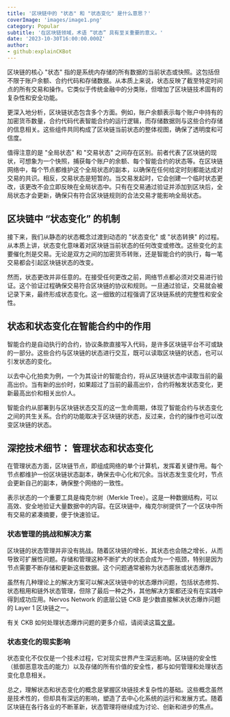 ```yaml
---
title: '区块链中的 "状态" 和 "状态变化" 是什么意思？'
coverImage: 'images/image1.png'
category: Popular
subtitle: '在区块链领域，术语 “状态” 具有至关重要的意义。'
date: '2023-10-30T16:00:00.000Z'
author: 
- github:explainCKBot
---
```


区块链的核心 "状态" 指的是系统内存储的所有数据的当前状态或快照。这包括但不限于账户余额、合约代码和存储数据。从本质上来说，状态反映了截至特定时间点的所有交易和操作。它类似于传统金融中的分类账，但增加了区块链技术固有的复杂性和安全功能。

更深入地分析，区块链状态包含多个方面。例如，账户余额表示每个账户中持有的加密货币数量，合约代码代表智能合约的运行逻辑，而存储数据则与这些合约存储的信息相关。这些组件共同构成了区块链当前状态的整体视图，确保了透明度和可信度。

值得注意的是 "全局状态" 和 "交易状态" 之间存在区别。前者代表了区块链的现状，可想象为一个快照，捕获每个账户的余额、每个智能合约的状态等。在区块链网络中，每个节点都维护这个全局状态的副本，以确保在任何给定时刻都能达成对交易的共识。相反，交易状态是短暂的。当交易发起时，它会创建一个临时状态更改，该更改不会立即反映在全局状态中。只有在交易通过验证并添加到区块后，全局状态才会更新，确保只有符合区块链规则的合法交易才能影响全局状态。



## 区块链中 “状态变化” 的机制

接下来，我们从静态的状态概念过渡到动态的 "状态变化" 或 "状态转换" 的过程。从本质上讲，状态变化意味着对区块链当前状态的任何改变或修改。这些变化的主要催化剂是交易。无论是双方之间的加密货币转账，还是智能合约的执行，每一笔交易都会引起区块链状态的改变。

然而，状态更改并非任意的。在接受任何更改之前，网络节点都必须对交易进行验证。这个验证过程确保交易符合区块链的协议和规则。一旦通过验证，交易就会被记录下来，最终形成状态变化。这一细致的过程强调了区块链系统的完整性和安全性。



## 状态和状态变化在智能合约中的作用

智能合约是自动执行的合约，协议条款直接写入代码，是许多区块链平台不可或缺的一部分。这些合约与区块链的状态进行交互，既可以读取区块链的状态，也可以引发状态的变化。

以去中心化拍卖为例，一个为其设计的智能合约，将从区块链状态中读取当前的最高出价。当有新的出价时，如果超过了当前的最高出价，合约将触发状态变化，更新最高出价和相关出价人。

智能合约从部署到与区块链状态交互的这一生命周期，体现了智能合约与状态变化之间的共生关系。合约的功能取决于区块链的状态，反过来，合约的操作也可以改变区块链的状态。



## 深挖技术细节： 管理状态和状态变化

在管理状态方面，区块链节点，即组成网络的单个计算机，发挥着关键作用。每个节点都维护一份区块链状态副本，确保去中心化和冗余。当状态发生变化时，节点会更新自己的副本，确保整个网络的一致性。

表示状态的一个重要工具是梅克尔树（Merkle Tree）。这是一种数据结构，可以高效、安全地验证大量数据中的内容。在区块链中，梅克尔树提供了一个区块中所有交易的紧凑摘要，便于快速验证。

### 状态管理的挑战和解决方案

区块链的状态管理并非没有挑战。随着区块链的增长，其状态也会随之增长，从而导致可扩展性问题。存储和管理这种不断扩大的状态会成为一个瓶颈，特别是因为节点需要不断存储和更新这些数据。这个问题通常被称为状态膨胀或状态爆炸。

虽然有几种理论上的解决方案可以解决区块链中的状态爆炸问题，包括状态修剪、状态租用和链外状态管理，但除了最后一种之外，其他解决方案都还没有在实践中得到成功应用。Nervos Network 的底层公链 CKB 是少数直接解决状态爆炸问题的 Layer 1 区块链之一。

有关 CKB 如何处理状态爆炸问题的更多介绍，请阅读这篇[文章](https://www.nervos.org/knowledge-base/tokenomics_of_nervos_network)。

### 状态变化的现实影响

状态变化不仅仅是一个技术过程，它对现实世界产生深远影响。区块链的安全性（抵御恶意攻击的能力）以及存储的所有价值的安全性，都与如何管理和处理状态变化息息相关。

总之，理解状态和状态变化的概念是掌握区块链技术复杂性的基础。这些概念虽然是技术性的，但却具有深远的影响，塑造了去中心化系统的运行和发展方式。随着区块链在各行各业的不断革新，状态管理将继续成为讨论、创新和进步的焦点。
